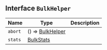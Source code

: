 ## Interface `BulkHelper`

| Name | Type | Description |
| - | - | - |
| `abort` | () => [BulkHelper](./BulkHelper.md)<T> | &nbsp; |
| `stats` | [BulkStats](./BulkStats.md) | &nbsp; |
